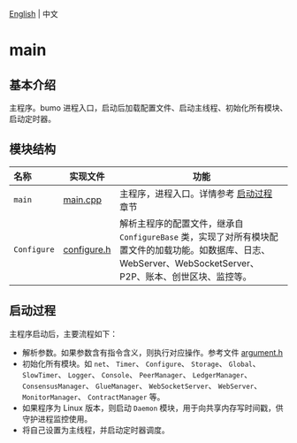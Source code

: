 [English](README.md) | 中文

# main

## 基本介绍
主程序。bumo 进程入口，启动后加载配置文件、启动主线程、初始化所有模块、启动定时器。

## 模块结构
名称 | 实现文件 | 功能
|:--- | --- | ---
| `main` | [main.cpp](./main.cpp) | 主程序，进程入口。详情参考 [启动过程](##启动过程) 章节
| `Configure` | [configure.h](./configure.h) | 解析主程序的配置文件，继承自 `ConfigureBase` 类，实现了对所有模块配置文件的加载功能。如数据库、日志、WebServer、WebSocketServer、P2P、账本、创世区块、监控等。


## 启动过程

主程序启动后，主要流程如下：
- 解析参数。如果参数含有指令含义，则执行对应操作。参考文件 [argument.h](../common/argument.h)
- 初始化所有模块。如 `net`、 `Timer`、 `Configure`、 `Storage`、 `Global`、 `SlowTimer`、 `Logger`、 `Console`、 `PeerManager`、 `LedgerManager`、 `ConsensusManager`、 `GlueManager`、 `WebSocketServer`、 `WebServer`、 `MonitorManager`、 `ContractManager` 等。
- 如果程序为 Linux 版本，则启动 `Daemon` 模块，用于向共享内存写时间戳，供守护进程监控使用。
- 将自己设置为主线程，并启动定时器调度。